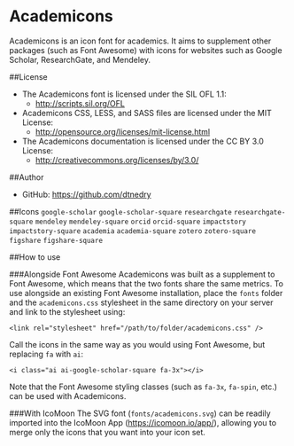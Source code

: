 Academicons
===========
Academicons is an icon font for academics. It aims to supplement other packages (such as Font Awesome) with icons for websites such as Google Scholar, ResearchGate, and Mendeley.

##License
- The Academicons font is licensed under the SIL OFL 1.1:
  - http://scripts.sil.org/OFL
- Academicons CSS, LESS, and SASS files are licensed under the MIT License:
  - http://opensource.org/licenses/mit-license.html
- The Academicons documentation is licensed under the CC BY 3.0 License:
  - http://creativecommons.org/licenses/by/3.0/

##Author
- GitHub: https://github.com/dtnedry

##Icons
`google-scholar`
`google-scholar-square`
`researchgate`
`researchgate-square`
`mendeley`
`mendeley-square`
`orcid`
`orcid-square`
`impactstory`
`impactstory-square`
`academia`
`academia-square`
`zotero`
`zotero-square`
`figshare`
`figshare-square`

##How to use

###Alongside Font Awesome
Academicons was built as a supplement to Font Awesome, which means that the two fonts share the same metrics. To use alongside an existing Font Awesome installation, place the `fonts` folder and the `academicons.css` stylesheet in the same directory on your server and link to the stylesheet using:

    <link rel="stylesheet" href="/path/to/folder/academicons.css" />

Call the icons in the same way as you would using Font Awesome, but replacing `fa` with `ai`:

    <i class="ai ai-google-scholar-square fa-3x"></i>

Note that the Font Awesome styling classes (such as `fa-3x`, `fa-spin`, etc.) can be used with Academicons.

###With IcoMoon
The SVG font (`fonts/academicons.svg`) can be readily imported into the IcoMoon App (https://icomoon.io/app/), allowing you to merge only the icons that you want into your icon set.
